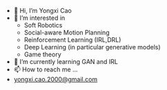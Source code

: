 - 👋 Hi, I’m Yongxi Cao
- 👀 I’m interested in 
  - Soft Robotics
  - Social-aware Motion Planning
  - Reinforcement Learning (IRL,DRL)
  - Deep Learning (in particular generative models)
  - Game theory
- 🌱 I’m currently learning GAN and IRL
- 📫 How to reach me ...
-   yongxi.cao.2000@gmail.com

<!---
yongxic97/yongxic97 is a ✨ special ✨ repository because its `README.md` (this file) appears on your GitHub profile.
You can click the Preview link to take a look at your changes.
--->
